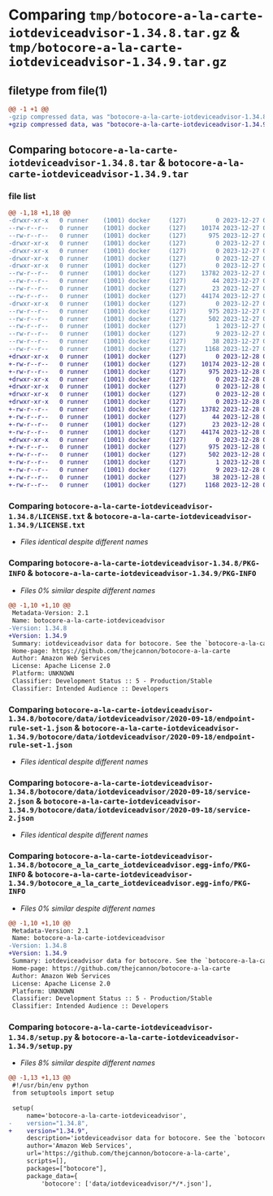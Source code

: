 # Comparing `tmp/botocore-a-la-carte-iotdeviceadvisor-1.34.8.tar.gz` & `tmp/botocore-a-la-carte-iotdeviceadvisor-1.34.9.tar.gz`

## filetype from file(1)

```diff
@@ -1 +1 @@
-gzip compressed data, was "botocore-a-la-carte-iotdeviceadvisor-1.34.8.tar", last modified: Wed Dec 27 01:06:41 2023, max compression
+gzip compressed data, was "botocore-a-la-carte-iotdeviceadvisor-1.34.9.tar", last modified: Thu Dec 28 01:06:42 2023, max compression
```

## Comparing `botocore-a-la-carte-iotdeviceadvisor-1.34.8.tar` & `botocore-a-la-carte-iotdeviceadvisor-1.34.9.tar`

### file list

```diff
@@ -1,18 +1,18 @@
-drwxr-xr-x   0 runner    (1001) docker     (127)        0 2023-12-27 01:06:41.391311 botocore-a-la-carte-iotdeviceadvisor-1.34.8/
--rw-r--r--   0 runner    (1001) docker     (127)    10174 2023-12-27 01:06:41.000000 botocore-a-la-carte-iotdeviceadvisor-1.34.8/LICENSE.txt
--rw-r--r--   0 runner    (1001) docker     (127)      975 2023-12-27 01:06:41.391311 botocore-a-la-carte-iotdeviceadvisor-1.34.8/PKG-INFO
-drwxr-xr-x   0 runner    (1001) docker     (127)        0 2023-12-27 01:06:41.391311 botocore-a-la-carte-iotdeviceadvisor-1.34.8/botocore/
-drwxr-xr-x   0 runner    (1001) docker     (127)        0 2023-12-27 01:06:41.391311 botocore-a-la-carte-iotdeviceadvisor-1.34.8/botocore/data/
-drwxr-xr-x   0 runner    (1001) docker     (127)        0 2023-12-27 01:06:41.391311 botocore-a-la-carte-iotdeviceadvisor-1.34.8/botocore/data/iotdeviceadvisor/
-drwxr-xr-x   0 runner    (1001) docker     (127)        0 2023-12-27 01:06:41.391311 botocore-a-la-carte-iotdeviceadvisor-1.34.8/botocore/data/iotdeviceadvisor/2020-09-18/
--rw-r--r--   0 runner    (1001) docker     (127)    13782 2023-12-27 01:06:29.000000 botocore-a-la-carte-iotdeviceadvisor-1.34.8/botocore/data/iotdeviceadvisor/2020-09-18/endpoint-rule-set-1.json
--rw-r--r--   0 runner    (1001) docker     (127)       44 2023-12-27 01:06:29.000000 botocore-a-la-carte-iotdeviceadvisor-1.34.8/botocore/data/iotdeviceadvisor/2020-09-18/examples-1.json
--rw-r--r--   0 runner    (1001) docker     (127)       23 2023-12-27 01:06:29.000000 botocore-a-la-carte-iotdeviceadvisor-1.34.8/botocore/data/iotdeviceadvisor/2020-09-18/paginators-1.json
--rw-r--r--   0 runner    (1001) docker     (127)    44174 2023-12-27 01:06:29.000000 botocore-a-la-carte-iotdeviceadvisor-1.34.8/botocore/data/iotdeviceadvisor/2020-09-18/service-2.json
-drwxr-xr-x   0 runner    (1001) docker     (127)        0 2023-12-27 01:06:41.391311 botocore-a-la-carte-iotdeviceadvisor-1.34.8/botocore_a_la_carte_iotdeviceadvisor.egg-info/
--rw-r--r--   0 runner    (1001) docker     (127)      975 2023-12-27 01:06:41.000000 botocore-a-la-carte-iotdeviceadvisor-1.34.8/botocore_a_la_carte_iotdeviceadvisor.egg-info/PKG-INFO
--rw-r--r--   0 runner    (1001) docker     (127)      502 2023-12-27 01:06:41.000000 botocore-a-la-carte-iotdeviceadvisor-1.34.8/botocore_a_la_carte_iotdeviceadvisor.egg-info/SOURCES.txt
--rw-r--r--   0 runner    (1001) docker     (127)        1 2023-12-27 01:06:41.000000 botocore-a-la-carte-iotdeviceadvisor-1.34.8/botocore_a_la_carte_iotdeviceadvisor.egg-info/dependency_links.txt
--rw-r--r--   0 runner    (1001) docker     (127)        9 2023-12-27 01:06:41.000000 botocore-a-la-carte-iotdeviceadvisor-1.34.8/botocore_a_la_carte_iotdeviceadvisor.egg-info/top_level.txt
--rw-r--r--   0 runner    (1001) docker     (127)       38 2023-12-27 01:06:41.391311 botocore-a-la-carte-iotdeviceadvisor-1.34.8/setup.cfg
--rw-r--r--   0 runner    (1001) docker     (127)     1168 2023-12-27 01:06:41.000000 botocore-a-la-carte-iotdeviceadvisor-1.34.8/setup.py
+drwxr-xr-x   0 runner    (1001) docker     (127)        0 2023-12-28 01:06:42.902288 botocore-a-la-carte-iotdeviceadvisor-1.34.9/
+-rw-r--r--   0 runner    (1001) docker     (127)    10174 2023-12-28 01:06:42.000000 botocore-a-la-carte-iotdeviceadvisor-1.34.9/LICENSE.txt
+-rw-r--r--   0 runner    (1001) docker     (127)      975 2023-12-28 01:06:42.902288 botocore-a-la-carte-iotdeviceadvisor-1.34.9/PKG-INFO
+drwxr-xr-x   0 runner    (1001) docker     (127)        0 2023-12-28 01:06:42.902288 botocore-a-la-carte-iotdeviceadvisor-1.34.9/botocore/
+drwxr-xr-x   0 runner    (1001) docker     (127)        0 2023-12-28 01:06:42.902288 botocore-a-la-carte-iotdeviceadvisor-1.34.9/botocore/data/
+drwxr-xr-x   0 runner    (1001) docker     (127)        0 2023-12-28 01:06:42.902288 botocore-a-la-carte-iotdeviceadvisor-1.34.9/botocore/data/iotdeviceadvisor/
+drwxr-xr-x   0 runner    (1001) docker     (127)        0 2023-12-28 01:06:42.902288 botocore-a-la-carte-iotdeviceadvisor-1.34.9/botocore/data/iotdeviceadvisor/2020-09-18/
+-rw-r--r--   0 runner    (1001) docker     (127)    13782 2023-12-28 01:06:26.000000 botocore-a-la-carte-iotdeviceadvisor-1.34.9/botocore/data/iotdeviceadvisor/2020-09-18/endpoint-rule-set-1.json
+-rw-r--r--   0 runner    (1001) docker     (127)       44 2023-12-28 01:06:26.000000 botocore-a-la-carte-iotdeviceadvisor-1.34.9/botocore/data/iotdeviceadvisor/2020-09-18/examples-1.json
+-rw-r--r--   0 runner    (1001) docker     (127)       23 2023-12-28 01:06:26.000000 botocore-a-la-carte-iotdeviceadvisor-1.34.9/botocore/data/iotdeviceadvisor/2020-09-18/paginators-1.json
+-rw-r--r--   0 runner    (1001) docker     (127)    44174 2023-12-28 01:06:26.000000 botocore-a-la-carte-iotdeviceadvisor-1.34.9/botocore/data/iotdeviceadvisor/2020-09-18/service-2.json
+drwxr-xr-x   0 runner    (1001) docker     (127)        0 2023-12-28 01:06:42.902288 botocore-a-la-carte-iotdeviceadvisor-1.34.9/botocore_a_la_carte_iotdeviceadvisor.egg-info/
+-rw-r--r--   0 runner    (1001) docker     (127)      975 2023-12-28 01:06:42.000000 botocore-a-la-carte-iotdeviceadvisor-1.34.9/botocore_a_la_carte_iotdeviceadvisor.egg-info/PKG-INFO
+-rw-r--r--   0 runner    (1001) docker     (127)      502 2023-12-28 01:06:42.000000 botocore-a-la-carte-iotdeviceadvisor-1.34.9/botocore_a_la_carte_iotdeviceadvisor.egg-info/SOURCES.txt
+-rw-r--r--   0 runner    (1001) docker     (127)        1 2023-12-28 01:06:42.000000 botocore-a-la-carte-iotdeviceadvisor-1.34.9/botocore_a_la_carte_iotdeviceadvisor.egg-info/dependency_links.txt
+-rw-r--r--   0 runner    (1001) docker     (127)        9 2023-12-28 01:06:42.000000 botocore-a-la-carte-iotdeviceadvisor-1.34.9/botocore_a_la_carte_iotdeviceadvisor.egg-info/top_level.txt
+-rw-r--r--   0 runner    (1001) docker     (127)       38 2023-12-28 01:06:42.902288 botocore-a-la-carte-iotdeviceadvisor-1.34.9/setup.cfg
+-rw-r--r--   0 runner    (1001) docker     (127)     1168 2023-12-28 01:06:42.000000 botocore-a-la-carte-iotdeviceadvisor-1.34.9/setup.py
```

### Comparing `botocore-a-la-carte-iotdeviceadvisor-1.34.8/LICENSE.txt` & `botocore-a-la-carte-iotdeviceadvisor-1.34.9/LICENSE.txt`

 * *Files identical despite different names*

### Comparing `botocore-a-la-carte-iotdeviceadvisor-1.34.8/PKG-INFO` & `botocore-a-la-carte-iotdeviceadvisor-1.34.9/PKG-INFO`

 * *Files 0% similar despite different names*

```diff
@@ -1,10 +1,10 @@
 Metadata-Version: 2.1
 Name: botocore-a-la-carte-iotdeviceadvisor
-Version: 1.34.8
+Version: 1.34.9
 Summary: iotdeviceadvisor data for botocore. See the `botocore-a-la-carte` package for more info.
 Home-page: https://github.com/thejcannon/botocore-a-la-carte
 Author: Amazon Web Services
 License: Apache License 2.0
 Platform: UNKNOWN
 Classifier: Development Status :: 5 - Production/Stable
 Classifier: Intended Audience :: Developers
```

### Comparing `botocore-a-la-carte-iotdeviceadvisor-1.34.8/botocore/data/iotdeviceadvisor/2020-09-18/endpoint-rule-set-1.json` & `botocore-a-la-carte-iotdeviceadvisor-1.34.9/botocore/data/iotdeviceadvisor/2020-09-18/endpoint-rule-set-1.json`

 * *Files identical despite different names*

### Comparing `botocore-a-la-carte-iotdeviceadvisor-1.34.8/botocore/data/iotdeviceadvisor/2020-09-18/service-2.json` & `botocore-a-la-carte-iotdeviceadvisor-1.34.9/botocore/data/iotdeviceadvisor/2020-09-18/service-2.json`

 * *Files identical despite different names*

### Comparing `botocore-a-la-carte-iotdeviceadvisor-1.34.8/botocore_a_la_carte_iotdeviceadvisor.egg-info/PKG-INFO` & `botocore-a-la-carte-iotdeviceadvisor-1.34.9/botocore_a_la_carte_iotdeviceadvisor.egg-info/PKG-INFO`

 * *Files 0% similar despite different names*

```diff
@@ -1,10 +1,10 @@
 Metadata-Version: 2.1
 Name: botocore-a-la-carte-iotdeviceadvisor
-Version: 1.34.8
+Version: 1.34.9
 Summary: iotdeviceadvisor data for botocore. See the `botocore-a-la-carte` package for more info.
 Home-page: https://github.com/thejcannon/botocore-a-la-carte
 Author: Amazon Web Services
 License: Apache License 2.0
 Platform: UNKNOWN
 Classifier: Development Status :: 5 - Production/Stable
 Classifier: Intended Audience :: Developers
```

### Comparing `botocore-a-la-carte-iotdeviceadvisor-1.34.8/setup.py` & `botocore-a-la-carte-iotdeviceadvisor-1.34.9/setup.py`

 * *Files 8% similar despite different names*

```diff
@@ -1,13 +1,13 @@
 #!/usr/bin/env python
 from setuptools import setup
 
 setup(
     name='botocore-a-la-carte-iotdeviceadvisor',
-    version="1.34.8",
+    version="1.34.9",
     description='iotdeviceadvisor data for botocore. See the `botocore-a-la-carte` package for more info.',
     author='Amazon Web Services',
     url='https://github.com/thejcannon/botocore-a-la-carte',
     scripts=[],
     packages=["botocore"],
     package_data={
         'botocore': ['data/iotdeviceadvisor/*/*.json'],
```

